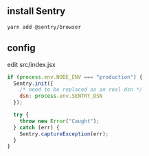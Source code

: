 ## install Sentry

`yarn add @sentry/browser`

## config

edit src/index.jsx

```js
if (process.env.NODE_ENV === "production") {
  Sentry.init({
    /* need to be replaced as an real dsn */
    dsn: process.env.SENTRY_DSN
  });

  try {
    throw new Error("Caught");
  } catch (err) {
    Sentry.captureException(err);
  }
}
```
